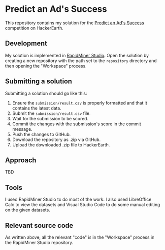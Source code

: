 # Predict an Ad's Success
This repository contains my solution for the [Predict an Ad's Success](https://www.hackerearth.com/challenges/competitive/predict-ad-success-hackerearth-machine-learning-challenge/) competition on HackerEarth.

## Development
My solution is implemented in [RapidMiner Studio](https://rapidminer.com/products/studio/). Open the solution by creating a new repository with the path set to the `repository` directory and then opening the "Workspace" process.

## Submitting a solution
Submitting a solution should go like this:
1. Ensure the `submission/result.csv` is properly formatted and that it contains the latest data.
2. Submit the `submission/result.csv` file.
3. Wait for the submission to be scored.
4. Commit the changes with the submission's score in the commit message.
5. Push the changes to GitHub.
6. Download the repository as .zip via GitHub.
7. Upload the downloaded .zip file to HackerEarth.

## Approach
TBD

## Tools
I used RapidMiner Studio to do most of the work. I also used LibreOffice Calc to view the datasets and Visual Studio Code to do some manual editing on the given datasets.

## Relevant source code
As written above, all the relevant "code" is in the "Workspace" process in the RapidMiner Studio repository.
